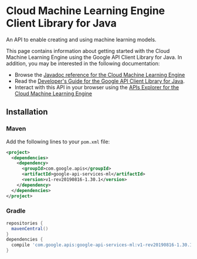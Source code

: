 # Cloud Machine Learning Engine Client Library for Java

An API to enable creating and using machine learning models.

This page contains information about getting started with the Cloud Machine Learning Engine
using the Google API Client Library for Java. In addition, you may be interested
in the following documentation:

* Browse the [Javadoc reference for the Cloud Machine Learning Engine][javadoc]
* Read the [Developer's Guide for the Google API Client Library for Java][google-api-client].
* Interact with this API in your browser using the [APIs Explorer for the Cloud Machine Learning Engine][api-explorer]

## Installation

### Maven

Add the following lines to your `pom.xml` file:

```xml
<project>
  <dependencies>
    <dependency>
      <groupId>com.google.apis</groupId>
      <artifactId>google-api-services-ml</artifactId>
      <version>v1-rev20190816-1.30.1</version>
    </dependency>
  </dependencies>
</project>
```

### Gradle

```gradle
repositories {
  mavenCentral()
}
dependencies {
  compile 'com.google.apis:google-api-services-ml:v1-rev20190816-1.30.1'
}
```

[javadoc]: https://googleapis.dev/java/google-api-services-ml/latest/index.html
[google-api-client]: https://github.com/googleapis/google-api-java-client/
[api-explorer]: https://developers.google.com/apis-explorer/#p/abusiveexperiencereport/v1/
